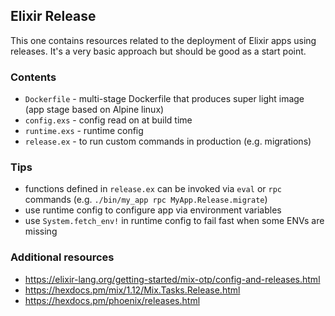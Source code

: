 ## Elixir Release
This one contains resources related to the deployment of Elixir apps using releases. It's a very basic approach but should be good as a start point.

### Contents
- `Dockerfile` - multi-stage Dockerfile that produces super light image (app stage based on Alpine linux)
- `config.exs` - config read on at build time
- `runtime.exs` - runtime config
- `release.ex` - to run custom commands in production (e.g. migrations)

### Tips
- functions defined in `release.ex` can be invoked via `eval` or `rpc` commands (e.g. `./bin/my_app rpc MyApp.Release.migrate`)
- use runtime config to configure app via environment variables
- use `System.fetch_env!` in runtime config to fail fast when some ENVs are missing

### Additional resources
- https://elixir-lang.org/getting-started/mix-otp/config-and-releases.html
- https://hexdocs.pm/mix/1.12/Mix.Tasks.Release.html
- https://hexdocs.pm/phoenix/releases.html